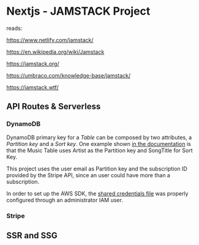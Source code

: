 # Nextjs - JAMSTACK Project

reads:

https://www.netlify.com/jamstack/

https://en.wikipedia.org/wiki/Jamstack

https://jamstack.org/

https://umbraco.com/knowledge-base/jamstack/

https://jamstack.wtf/

## API Routes & Serverless

### DynamoDB

DynamoDB primary key for a _Table_ can be composed by two attributes, a _Partition key_ and a _Sort key_. One example shown [in the documentation](https://docs.aws.amazon.com/amazondynamodb/latest/developerguide/HowItWorks.CoreComponents.html) is that the Music Table uses Artist as the Partition key and SongTitle for Sort Key.

This project uses the user email as Partition key and the subscription ID provided by the Stripe API, since an user could have more than a subscription.

In order to set up the AWS SDK, the [shared credentials file](https://docs.aws.amazon.com/sdk-for-javascript/v3/developer-guide/loading-node-credentials-shared.html) was properly configured through an administrator IAM user.

### Stripe

## SSR and SSG
